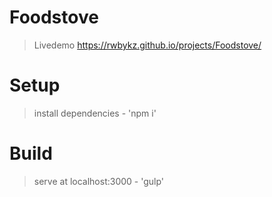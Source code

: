 # Foodstove
> Livedemo https://rwbykz.github.io/projects/Foodstove/
# Setup
> install dependencies - 'npm i'
# Build
> serve at localhost:3000 - 'gulp'
